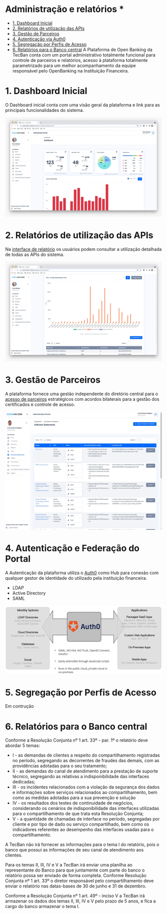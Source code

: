 # Administração e relatórios *

- [1. Dashboard Inicial](#1-dashboard-inicial)
- [2. Relatórios de utilização das APIs](#2-relatórios-de-utilização-das-apis)
- [3. Gestão de Parceiros](#3-gestão-de-parceiros)
- [4. Autenticação via Auth0](#4-autenticação-e-federação-do-portal)
- [5. Segregação por Perfis de Acesso](#5-segregação-por-perfis-de-acesso)
- [6. Relatórios para o Banco central](#4)
A Plataforma de Open Banking da TecBan conta com um portal administrativo totalmente funcional para controle de parceiros e relatórios, acesso à plataforma totalmente parametrizado para um melhor acompanhamento da equipe responsável pelo OpenBanking na Instituição Financeira.

# 1. Dashboard Inicial
O Dashboard inicial conta com uma visão geral da plataforma e link para as principais funcionalidades do sistema.

![Dashboard](../images/imagem_20.jpg)

# 2. Relatórios de utilização das APIs

Na [interface de relatório](https://admin.dev.ozoneapi-br.com/perry/report/report) os usuários podem consultar a utilização detalhada de todas as APIs do sistema.

![Utilização API](../images/imagem_19.jpg)


# 3. Gestão de Parceiros

A plataforma fornece uma gestão independente do diretório central para o [acesso de parceiros](https://admin.dev.ozoneapi-br.com/perry/software-statement/software-statements) estratégicos com acordos bilaterais para a gestão dos certificados e controle de acesso.

![Gestão de Parceiros](../images/imagem_18.jpg)


# 4. Autenticação e Federação do Portal

A Autenticação da plataforma utiliza o [Auth0](https://auth0.com/authentication) como Hub para conexão com qualquer gestor de identidade do utilizado pela instituição financeira.
- LDAP
- Active Directory
- SAML

![Autenticação](../images/imagem_21.png)

# 5. Segregação por Perfis de Acesso

Em contrução

# 6. Relatórios para o Banco central

Conforme a Resolução Conjunta nº 1 art. 33º - par. 1º o relatório deve abordar 5 temas:

- I - as demandas de clientes a respeito do compartilhamento registradas no período, segregando as decorrentes de fraudes das demais, com as providências adotadas para o seu tratamento;
- II - as demandas do canal de atendimento para a prestação de suporte técnico, segregando as relativas a indisponibilidade das interfaces dedicadas; 
- III - os incidentes relacionados com a violação da segurança dos dados e informações sobre serviços relacionados ao compartilhamento, bem como as medidas adotadas para a sua prevenção e solução 
- IV - os resultados dos testes de continuidade de negócios, considerando os cenários de indisponibilidade das interfaces utilizadas para o compartilhamento de que trata esta Resolução Conjunta;
- V - a quantidade de chamadas de interface no período, segregadas por cliente e por tipo de dado ou serviço compartilhado, bem como os indicadores referentes ao desempenho das interfaces usadas para o compartilhamento.

A TecBan não irá fornecer as informações para o tema I do relatório, pois o banco que possui as informações de seu canal de atendimento aos clientes.

Para os temas II, III, IV e V a TecBan irá enviar uma planilha ao representante do Banco para que juntamente com parte do banco o relatório possa ser enviado de forma completa. Conforme Resolução Conjunta nº 1 art. 33º o diretor responsável pelo compartilhamento deve enviar o relatório nas datas-bases de 30 de junho e 31 de dezembro. 

Conforme a Resolução Conjunta nº 1 art. 49º - inciso V a TecBan irá armazenar os dados dos temas II, III, IV e V pelo prazo de 5 anos, e fica a cargo do banco armazenar o tema I.
